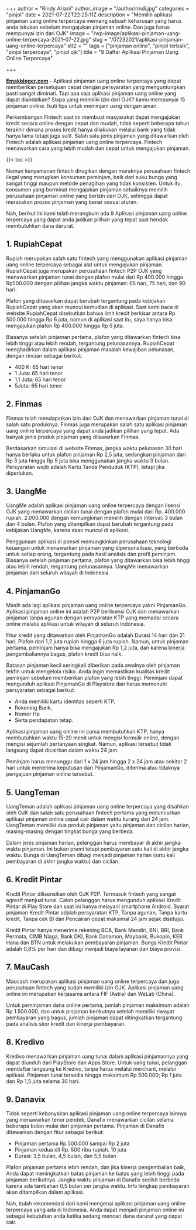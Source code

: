 +++
author = "Rindy Ariani"
author_image = "/author/rindi.jpg"
categories = "pinjol"
date = 2021-07-22T22:25:11Z
description = "Memilih aplikasi pinjaman uang online terpercaya memang sebuah keharusan yang harus anda lakukan sebelum mengajukan pinjaman online. Dan juga harus mempunyai izin dari OJK"
image = "/wp-image/aplikasi-pinjaman-uang-online-terpercaya-2021-07-22.jpg"
slug = "/07232021/aplikasi-pinjaman-uang-online-terpercaya"
stt2 = ""
tags = ["pinjaman online", "pinjol terbaik", "pinjol terpercaya", "pinjol ojk"]
title = "9 Daftar Aplikasi Pinjaman Uang Online Terpercaya"

+++

[**Emakbloger.com**](/) - Aplikasi pinjaman uang online terpercaya yang dapat memberikan persetujuan cepat dengan persyaratan yang menguntungkan pasti sangat diminati. Tapi apa saja aplikasi pinjaman uang online yang dapat diandalkan? Siapa yang memiliki izin dari OJK? kamu mempunyai 15 pinjaman online. Ikuti tips untuk meminjam uang dengan aman.

Perkembangan Fintech saat ini membuat masyarakat dapat mengajukan kredit secara online dengan cepat dan mudah, tidak seperti beberapa tahun terakhir dimana proses kredit hanya dilakukan melalui bank yang tidak hanya lama tetapi juga sulit. Salah satu jenis pinjaman yang ditawarkan oleh Fintech adalah aplikasi pinjaman uang online terpercaya. Fintech menawarkan cara yang lebih mudah dan cepat untuk mengajukan pinjaman.

{{< toc >}}

Namun kenyamanan fintech dirugikan dengan maraknya perusahaan fintech ilegal yang merugikan konsumen peminjam, baik dari suku bunga yang sangat tinggi maupun metode penagihan yang tidak konsisten. Untuk itu, konsumen yang berminat mengajukan pinjaman sebaiknya memilih perusahaan pinjaman online yang berizin dari OJK, sehingga dapat merasakan proses pinjaman yang benar sesuai aturan.

Nah, berikut ini kami telah merangkum ada 9 Aplikasi pinjaman uang online terpercaya yang dapat anda jadikan pilihan yang tepat saat hendak membutuhkan dana darurat.

## 1. RupiahCepat

Rupiah merupakan salah satu fintech yang menggunakan aplikasi pinjaman uang online terpercaya sebagai alat untuk mengajukan pinjaman. RupiahCepat juga merupakan perusahaan fintech P2P OJK yang menawarkan pinjaman tunai dengan plafon mulai dari Rp 400.000 hingga Rp500.000 dengan pilihan jangka waktu pinjaman: 65 hari, 75 hari, dan 90 hari.

Plafon yang ditawarkan dapat berubah tergantung pada kebijakan RupiahCepat yang akan muncul kemudian di aplikasi. Saat kami baca di website RupiahCepat disebutkan bahwa limit kredit berkisar antara Rp 500.000 hingga Rp 6 juta, namun di aplikasi saat itu, saya hanya bisa mengajukan plafon Rp 400.000 hingga Rp 5 juta.

Biasanya setelah pinjaman pertama, plafon yang ditawarkan fintech bisa lebih tinggi atau lebih rendah, tergantung pelunasannya. RupiahCepat menghadirkan dalam aplikasi pinjaman masalah kewajiban pelunasan, dengan rincian sebagai berikut:

- 400 K: 65 hari tenor
- 1 Juta: 65 hari tenor
- 1,1 Juta: 65 hari tenor
- 5Juta: 65 hari tenor

## 2. Finmas

Finmas telah mendapatkan izin dari OJK dan menawarkan pinjaman tunai di salah satu produknya. Finmas juga merupakan salah satu aplikasi pinjaman uang online terpercaya yang dapat anda jadikan pilihan yang tepat. Ada banyak jenis produk pinjaman yang ditawarkan Finmas.

Berdasarkan simulasi di website Finmas, jangka waktu pelunasan 30 hari hanya berlaku untuk plafon pinjaman Rp 2,5 juta, sedangkan pinjaman dari Rp 3 juta hingga Rp 5 juta bisa menggunakan jangka waktu 3 bulan. Persyaratan wajib adalah Kartu Tanda Penduduk (KTP), tetapi jika diperlukan.

## 3. UangMe

UangMe adalah aplikasi pinjaman uang online terpercaya dengan lisensi OJK yang menawarkan cicilan tunai dengan plafon mulai dari Rp. 400.000 rupiah. 2.000.000 dengan kemungkinan memilih dengan interval: 3 bulan dan 4 bulan. Plafon yang ditampilkan dapat berubah tergantung pada kebijakan UangMe, karena akan muncul di aplikasi.

Penggunaan aplikasi di ponsel memungkinkan perusahaan teknologi keuangan untuk menawarkan pinjaman yang dipersonalisasi, yang berbeda untuk setiap orang, tergantung pada hasil analisis dan profil peminjam. Biasanya setelah pinjaman pertama, plafon yang ditawarkan bisa lebih tinggi atau lebih rendah, tergantung pelunasannya. UangMe menawarkan pinjaman dari seluruh wilayah di Indonesia.

## 4. PinjamanGo

Masih ada lagi aplikasi pinjaman uang online terpercaya yakni PinjamanGo. Aplikasi pinjaman online ini adalah P2P berlisensi OJK dan menawarkan pinjaman tanpa agunan dengan persyaratan KTP yang memadai secara online melalui aplikasi untuk wilayah di seluruh Indonesia.

Fitur kredit yang ditawarkan oleh PinjamanGo adalah Durasi 14 hari dan 21 hari, Plafon dari 1,2 juta rupiah hingga 6 juta rupiah. Namun, untuk pinjaman pertama, peminjam hanya bisa mengajukan Rp 1,2 juta, dan karena kinerja pengembaliannya bagus, plafon kredit bisa naik.

Batasan pinjaman kecil seringkali diberikan pada awalnya oleh pinjaman tekfin untuk mengelola risiko. Anda ingin memastikan kualitas kredit peminjam sebelum memberikan plafon yang lebih tinggi. Peminjam dapat mengunduh aplikasi PinjamanGo di Playstore dan harus memenuhi persyaratan sebagai berikut:

- Anda memiliki kartu identitas seperti KTP,
- Rekening Bank,
- Nomor Hp
- Serta pendapatan tetap.

Aplikasi pinjaman uang online ini cuma membutuhkan KTP, hanya membutuhkan waktu 15-20 menit untuk mengisi formulir online, dengan mengisi sejumlah pertanyaan singkat. Namun, aplikasi tersebut tidak langsung dapat dicairkan dalam waktu 24 jam.

Peminjam harus menunggu dari 1 x 24 jam hingga 2 x 24 jam atau sekitar 2 hari untuk menerima keputusan dari PinjamanGo, diterima atau tidaknya pengajuan pinjaman online tersebut.

## 5. UangTeman

UangTeman adalah aplikasi pinjaman uang online terpercaya yang disahkan oleh OJK dan salah satu perusahaan fintech pertama yang meluncurkan aplikasi pinjaman online cepat cair dalam waktu kurang dari 24 jam. UangTeman memiliki dua produk pinjaman yaitu pinjaman dan cicilan harian, masing-masing dengan tingkat bunga yang berbeda.

Dalam jenis pinjaman harian, pelanggan harus membayar di akhir jangka waktu pinjaman. Ini bukan premi tetapi pembayaran satu kali di akhir jangka waktu. Bunga di UangTeman dibagi menjadi pinjaman harian (satu kali pembayaran di akhir jangka waktu) dan cicilan.

## 6. Kredit Pintar

Kredit Pintar dilisensikan oleh OJK P2P. Termasuk fintech yang sangat agresif menjual tunai. Calon pelanggan harus mengunduh aplikasi Kredit Pintar di Play Store dan saat ini hanya melayani smartphone Android. Syarat pinjaman Kredit Pintar adalah persyaratan KTP, Tanpa agunan, Tanpa kartu kredit, Tanpa cek BI dan Pencairan cepat maksimal 24 jam sejak disetujui.

Kredit Pintar hanya menerima rekening BCA, Bank Mandiri, BNI, BRI, Bank Permata, CIMB Niaga, Bank DKI, Bank Danamon, Maybank, Bukopin, KEB Hana dan BTN untuk melakukan pembayaran pinjaman. Bunga Kredit Pintar adalah 0,8% per hari dan dibagi menjadi biaya layanan dan biaya provisi.

## 7. MauCash

Maucash merupakan aplikasi pinjaman uang online terpercaya dan juga perusahaan fintech yang sudah memiliki izin OJK. Aplikasi pinjaman uang online ini merupakan kerjasama antara FIF (Astra) dan WeLab (China).

Untuk peminjaman dana online pertama, jumlah pinjaman maksimum adalah Rp 1.500.000, dan untuk pinjaman berikutnya setelah memiliki riwayat pembayaran yang bagus, jumlah pinjaman dapat ditingkatkan tergantung pada analisis skor kredit dan kinerja pembayaran.

## 8. Kredivo

Kredivo menawarkan pinjaman uang tunai dalam aplikasi pinjamannya yang dapat diunduh dari PlayStore dan Apps Store. Untuk uang tunai, pelanggan mendaftar langsung ke Kredivo, tanpa harus melalui merchant, melalui aplikasi. Pinjaman tunai tersedia hingga maksimum Rp 500.000; Rp 1 juta dan Rp 1,5 juta selama 30 hari.

## 9. Danavix

Tidak seperti kebanyakan aplikasi pinjaman uang online terpercaya lainnya yang menawarkan tenor pendek, Danafix menawarkan cicilan selama beberapa bulan mulai dari pinjaman pertama. Pinjaman di Danafix ditawarkan dengan fitur sebagai berikut:

- Pinjaman pertama Rp 500.000 sampai Rp 2 juta
- Pinjaman kedua dll Rp. 500 ribu rupiah. 10 juta
- Durasi: 3,5 bulan, 4,5 bulan, dan 5,5 bulan

Plafon pinjaman pertama lebih rendah, dan jika kinerja pengembalian baik, Anda dapat meningkatkan batas pinjaman ke batas yang lebih tinggi pada pinjaman berikutnya. Jangka waktu pinjaman di Danafix sedikit berbeda karena ada tambahan 0,5 bulan per jangka waktu. Info lengkap pembayaran akan ditampilkan dalam aplikasi.

Nah, itulah rekomendasi dari kami mengenai aplikasi pinjaman uang online terpercaya yang ada di Indonesia. Anda dapat menjadi pinjaman online ini sebagai kebutuhan anda ketika sedang mencari dana darurat yang cepat cair.
